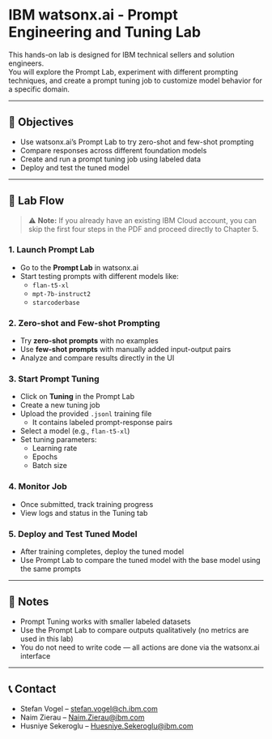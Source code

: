 # IBM watsonx.ai - Prompt Engineering and Tuning Lab

This hands-on lab is designed for IBM technical sellers and solution engineers.  
You will explore the Prompt Lab, experiment with different prompting techniques, and create a prompt tuning job to customize model behavior for a specific domain.

---

## 🎯 Objectives

- Use watsonx.ai’s Prompt Lab to try zero-shot and few-shot prompting
- Compare responses across different foundation models
- Create and run a prompt tuning job using labeled data
- Deploy and test the tuned model

---

## 🧪 Lab Flow

> ⚠️ **Note:** If you already have an existing IBM Cloud account, you can skip the first four steps in the PDF and proceed directly to Chapter 5.

### 1. Launch Prompt Lab

- Go to the **Prompt Lab** in watsonx.ai
- Start testing prompts with different models like:
  - `flan-t5-xl`
  - `mpt-7b-instruct2`
  - `starcoderbase`

### 2. Zero-shot and Few-shot Prompting

- Try **zero-shot prompts** with no examples
- Use **few-shot prompts** with manually added input-output pairs
- Analyze and compare results directly in the UI

### 3. Start Prompt Tuning

- Click on **Tuning** in the Prompt Lab
- Create a new tuning job
- Upload the provided `.jsonl` training file
  - It contains labeled prompt-response pairs
- Select a model (e.g., `flan-t5-xl`)
- Set tuning parameters:
  - Learning rate
  - Epochs
  - Batch size

### 4. Monitor Job

- Once submitted, track training progress
- View logs and status in the Tuning tab

### 5. Deploy and Test Tuned Model

- After training completes, deploy the tuned model
- Use Prompt Lab to compare the tuned model with the base model using the same prompts

---


## 📝 Notes

- Prompt Tuning works with smaller labeled datasets
- Use the Prompt Lab to compare outputs qualitatively (no metrics are used in this lab)
- You do not need to write code — all actions are done via the watsonx.ai interface

---

## 📞 Contact

- Stefan Vogel – [stefan.vogel@ch.ibm.com](mailto:stefan.vogel@ch.ibm.com)
- Naim Zierau – [Naim.Zierau@ibm.com](mailto:Naim.Zierau@ibm.com)
- Husniye Sekeroglu – [Huesniye.Sekeroglu@ibm.com](mailto:Huesniye.Sekeroglu@ibm.com)  
